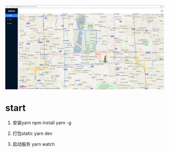 ![Image text](https://github.com/zl940722/react-fastify-typescript/blob/master/src/client/page/main/resource/admin.png)
# start

1. 安装yarn
npm install yarn -g

2. 打包static
yarn dev

3. 启动服务
yarn watch
